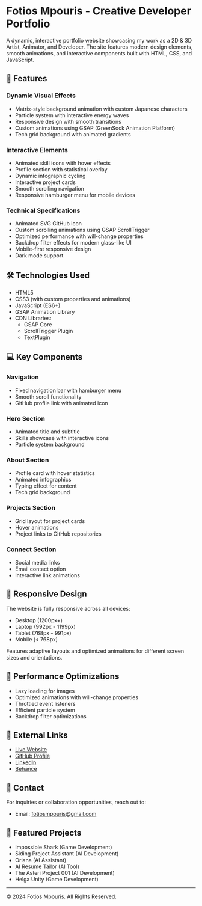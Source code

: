 # Fotios Mpouris - Creative Developer Portfolio

A dynamic, interactive portfolio website showcasing my work as a 2D & 3D Artist, Animator, and Developer. The site features modern design elements, smooth animations, and interactive components built with HTML, CSS, and JavaScript.



## 🌟 Features

### Dynamic Visual Effects
- Matrix-style background animation with custom Japanese characters
- Particle system with interactive energy waves
- Responsive design with smooth transitions
- Custom animations using GSAP (GreenSock Animation Platform)
- Tech grid background with animated gradients

### Interactive Elements
- Animated skill icons with hover effects
- Profile section with statistical overlay
- Dynamic infographic cycling
- Interactive project cards
- Smooth scrolling navigation
- Responsive hamburger menu for mobile devices

### Technical Specifications
- Animated SVG GitHub icon
- Custom scrolling animations using GSAP ScrollTrigger
- Optimized performance with will-change properties
- Backdrop filter effects for modern glass-like UI
- Mobile-first responsive design
- Dark mode support

## 🛠️ Technologies Used

- HTML5
- CSS3 (with custom properties and animations)
- JavaScript (ES6+)
- GSAP Animation Library
- CDN Libraries:
  - GSAP Core
  - ScrollTrigger Plugin
  - TextPlugin

## 💻 Key Components

### Navigation
- Fixed navigation bar with hamburger menu
- Smooth scroll functionality
- GitHub profile link with animated icon

### Hero Section
- Animated title and subtitle
- Skills showcase with interactive icons
- Particle system background

### About Section
- Profile card with hover statistics
- Animated infographics
- Typing effect for content
- Tech grid background

### Projects Section
- Grid layout for project cards
- Hover animations
- Project links to GitHub repositories

### Connect Section
- Social media links
- Email contact option
- Interactive link animations

## 📱 Responsive Design

The website is fully responsive across all devices:
- Desktop (1200px+)
- Laptop (992px - 1199px)
- Tablet (768px - 991px)
- Mobile (< 768px)

Features adaptive layouts and optimized animations for different screen sizes and orientations.

## 🚀 Performance Optimizations

- Lazy loading for images
- Optimized animations with will-change properties
- Throttled event listeners
- Efficient particle system
- Backdrop filter optimizations

## 🔗 External Links

- [Live Website](https://fotiosmpouris.github.io)
- [GitHub Profile](https://github.com/FotiosMpouris)
- [LinkedIn](https://www.linkedin.com/in/fotios-mpouris-57728b240/)
- [Behance](https://www.behance.net/fotiosmpouris)

## 📧 Contact

For inquiries or collaboration opportunities, reach out to:
- Email: fotiosmpouris@gmail.com

## 🎨 Featured Projects

- Impossible Shark (Game Development)
- Siding Project Assistant (AI Development)
- Oriana (AI Assistant)
- AI Resume Tailor (AI Tool)
- The Asteri Project 001 (AI Development)
- Helga Unity (Game Development)

---

© 2024 Fotios Mpouris. All Rights Reserved.

